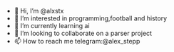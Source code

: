 - 👋 Hi, I’m @alxstx
- 👀 I’m interested in programming,football and history
- 🌱 I’m currently learning ai
- 💞️ I’m looking to collaborate on a parser project
- 📫 How to reach me telegram:@alex_stepp

<!---
alxstx/alxstx is a ✨ special ✨ repository because its `README.md` (this file) appears on your GitHub profile.
You can click the Preview link to take a look at your changes.
--->
